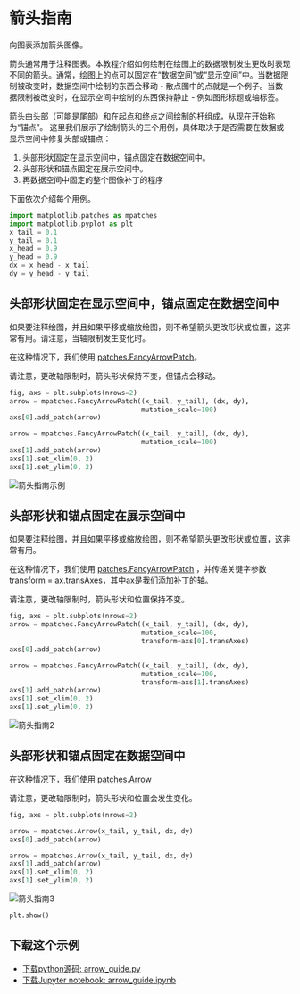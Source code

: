 # 箭头指南

向图表添加箭头图像。

箭头通常用于注释图表。本教程介绍如何绘制在绘图上的数据限制发生更改时表现不同的箭头。通常，绘图上的点可以固定在“数据空间”或“显示空间”中。当数据限制被改变时，数据空间中绘制的东西会移动 - 散点图中的点就是一个例子。当数据限制被改变时，在显示空间中绘制的东西保持静止 - 例如图形标题或轴标签。

箭头由头部（可能是尾部）和在起点和终点之间绘制的杆组成，从现在开始称为“锚点”。 这里我们展示了绘制箭头的三个用例，具体取决于是否需要在数据或显示空间中修复头部或锚点：

1. 头部形状固定在显示空间中，锚点固定在数据空间中。
1. 头部形状和锚点固定在展示空间中。
1. 再数据空间中固定的整个图像补丁的程序

下面依次介绍每个用例。

```python
import matplotlib.patches as mpatches
import matplotlib.pyplot as plt
x_tail = 0.1
y_tail = 0.1
x_head = 0.9
y_head = 0.9
dx = x_head - x_tail
dy = y_head - y_tail
```

## 头部形状固定在显示空间中，锚点固定在数据空间中

如果要注释绘图，并且如果平移或缩放绘图，则不希望箭头更改形状或位置，这非常有用。请注意，当轴限制发生变化时。

在这种情况下，我们使用 [patches.FancyArrowPatch](https://matplotlib.org/api/_as_gen/matplotlib.patches.FancyArrowPatch.html#matplotlib.patches.FancyArrowPatch)。

请注意，更改轴限制时，箭头形状保持不变，但锚点会移动。

```python
fig, axs = plt.subplots(nrows=2)
arrow = mpatches.FancyArrowPatch((x_tail, y_tail), (dx, dy),
                                 mutation_scale=100)
axs[0].add_patch(arrow)

arrow = mpatches.FancyArrowPatch((x_tail, y_tail), (dx, dy),
                                 mutation_scale=100)
axs[1].add_patch(arrow)
axs[1].set_xlim(0, 2)
axs[1].set_ylim(0, 2)
```

![箭头指南示例](https://matplotlib.org/_images/sphx_glr_arrow_guide_001.png)

## 头部形状和锚点固定在展示空间中

如果要注释绘图，并且如果平移或缩放绘图，则不希望箭头更改形状或位置，这非常有用。

在这种情况下，我们使用 [patches.FancyArrowPatch](https://matplotlib.org/api/_as_gen/matplotlib.patches.FancyArrowPatch.html#matplotlib.patches.FancyArrowPatch) ，并传递关键字参数transform = ax.transAxes，其中ax是我们添加补丁的轴。

请注意，更改轴限制时，箭头形状和位置保持不变。

```python
fig, axs = plt.subplots(nrows=2)
arrow = mpatches.FancyArrowPatch((x_tail, y_tail), (dx, dy),
                                 mutation_scale=100,
                                 transform=axs[0].transAxes)
axs[0].add_patch(arrow)

arrow = mpatches.FancyArrowPatch((x_tail, y_tail), (dx, dy),
                                 mutation_scale=100,
                                 transform=axs[1].transAxes)
axs[1].add_patch(arrow)
axs[1].set_xlim(0, 2)
axs[1].set_ylim(0, 2)
```

![箭头指南2](https://matplotlib.org/_images/sphx_glr_arrow_guide_002.png)

## 头部形状和锚点固定在数据空间中

在这种情况下，我们使用 [patches.Arrow](https://matplotlib.org/api/_as_gen/matplotlib.patches.Arrow.html#matplotlib.patches.Arrow)

请注意，更改轴限制时，箭头形状和位置会发生变化。

```python
fig, axs = plt.subplots(nrows=2)

arrow = mpatches.Arrow(x_tail, y_tail, dx, dy)
axs[0].add_patch(arrow)

arrow = mpatches.Arrow(x_tail, y_tail, dx, dy)
axs[1].add_patch(arrow)
axs[1].set_xlim(0, 2)
axs[1].set_ylim(0, 2)
```

![箭头指南3](https://matplotlib.org/_images/sphx_glr_arrow_guide_003.png)

```python
plt.show()
```

## 下载这个示例
            
- [下载python源码: arrow_guide.py](https://matplotlib.org/_downloads/arrow_guide.py)
- [下载Jupyter notebook: arrow_guide.ipynb](https://matplotlib.org/_downloads/arrow_guide.ipynb)